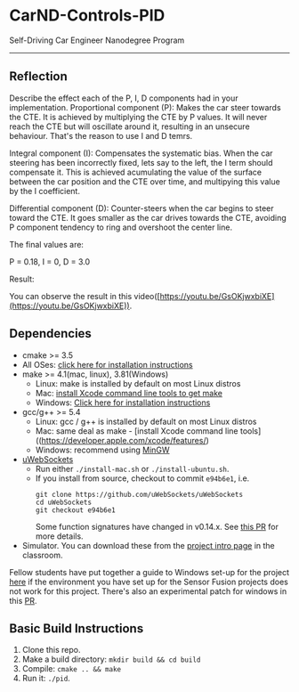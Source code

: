 # CarND-Controls-PID
Self-Driving Car Engineer Nanodegree Program

---

## Reflection
Describe the effect each of the P, I, D components had in your implementation.
Proportional component (P): Makes the car steer towards the CTE. It is achieved by multiplying the CTE by P values. It will never reach the CTE but will oscillate around it, resulting in an unsecure behaviour. That's the reason to use I and D temrs.

Integral component (I): Compensates the systematic bias. When the car steering has been incorrectly fixed, lets say to the left, the I term should compensate it. This is achieved acumulating the value of the surface between the car position and the CTE over time, and multipying this value by the I coefficient.


Differential component (D): Counter-steers when the car begins to steer toward the CTE. It goes smaller as the car drives towards the CTE, avoiding P component tendency to ring and overshoot the center line.

The final values are:

P = 0.18, I = 0, D = 3.0

Result:

You can observe the result in this video([https://youtu.be/GsOKjwxbiXE](https://youtu.be/GsOKjwxbiXE)).

## Dependencies

* cmake >= 3.5
 * All OSes: [click here for installation instructions](https://cmake.org/install/)
* make >= 4.1(mac, linux), 3.81(Windows)
  * Linux: make is installed by default on most Linux distros
  * Mac: [install Xcode command line tools to get make](https://developer.apple.com/xcode/features/)
  * Windows: [Click here for installation instructions](http://gnuwin32.sourceforge.net/packages/make.htm)
* gcc/g++ >= 5.4
  * Linux: gcc / g++ is installed by default on most Linux distros
  * Mac: same deal as make - [install Xcode command line tools]((https://developer.apple.com/xcode/features/)
  * Windows: recommend using [MinGW](http://www.mingw.org/)
* [uWebSockets](https://github.com/uWebSockets/uWebSockets)
  * Run either `./install-mac.sh` or `./install-ubuntu.sh`.
  * If you install from source, checkout to commit `e94b6e1`, i.e.
    ```
    git clone https://github.com/uWebSockets/uWebSockets 
    cd uWebSockets
    git checkout e94b6e1
    ```
    Some function signatures have changed in v0.14.x. See [this PR](https://github.com/udacity/CarND-MPC-Project/pull/3) for more details.
* Simulator. You can download these from the [project intro page](https://github.com/udacity/self-driving-car-sim/releases) in the classroom.

Fellow students have put together a guide to Windows set-up for the project [here](https://s3-us-west-1.amazonaws.com/udacity-selfdrivingcar/files/Kidnapped_Vehicle_Windows_Setup.pdf) if the environment you have set up for the Sensor Fusion projects does not work for this project. There's also an experimental patch for windows in this [PR](https://github.com/udacity/CarND-PID-Control-Project/pull/3).

## Basic Build Instructions

1. Clone this repo.
2. Make a build directory: `mkdir build && cd build`
3. Compile: `cmake .. && make`
4. Run it: `./pid`. 
